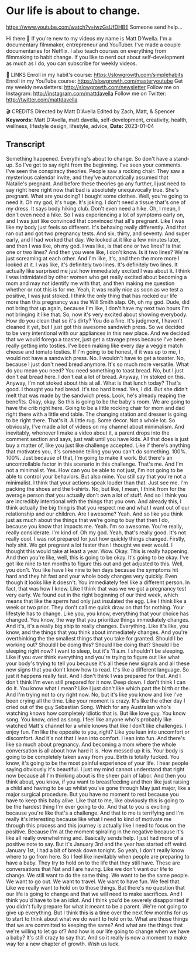 # Our life is about to change.
https://www.youtube.com/watch?v=iwzGsUfDHBE
Someone send help...


Hi there 👋 If you're new to my videos my name is Matt D'Avella. I'm a documentary filmmaker, entrepreneur and YouTuber. I've made a couple documentaries for Netflix. I also teach courses on everything from filmmaking to habit change. If you like to nerd out about self-development as much as I do, you can subscribe for weekly videos.

🔗 LINKS
Enroll in my habit's course:  https://slowgrowth.com/simplehabits
Enroll in my YouTube course:  https://slowgrowth.com/masteryoutube
Get my weekly newsletters:  http://slowgrowth.com/newsletter
Follow me on Instagram:  http://instagram.com/mattdavella
Follow me on Twitter:  http://twitter.com/mattdavella

🎬 CREDITS
Directed by Matt D'Avella
Edited by Zach, Matt, & Spencer
**Keywords:** Matt D'Avella, matt davella, self-development, creativity, health, wellness, lifestyle design, lifestyle, advice, 
**Date:** 2023-01-04

## Transcript
 Something happened. Everything's about to change. So don't have a stand-up. So I've got to say right from the beginning. I've seen your comments. I've seen the conspiracy theories. People saw a rocking chair. They saw a mysterious calendar invite, and they've automatically assumed that Natalie's pregnant. And before these theories go any further, I just need to say right here right now that bad is absolutely unequivocally true. She's pregnant. What are you doing? I bought some clothes. Well, you're going to need it. Oh my god, it's huge. It's joking. I don't need a tissue that's one of my dress. It says body hiking club. Don't even need a hike. Oh, I mean, I don't even need a hike. So I was experiencing a lot of symptoms early on, and I was just like convinced that convinced that all's pregnant. Like I was like my body just feels so different. It's behaving really differently. And that ran out and got two pregnancy tests. And six, thirty, and seventy. And super early, and I had worked that day. We looked at it like a few minutes later, and then I was like, oh my god. I was like, is that one or two lines? Is that one or two lines? And then you were like, I don't know. Is it two lines? We're just screaming at each other. And I'm like, it's, and then the more more I looked at it. I was like, it's definitely two lines. It's definitely two lines. It actually like surprised me just how immediately excited I was about it. I think I was intimidated by other women who get really excited about becoming a mom and may not identify me with that, and then making me question whether or not this is for me. Yeah, it was really nice as soon as we test a positive, I was just stoked. I think the only thing that has rocked our life more than this pregnancy was the Will Smith slap. Oh, oh my god. Dude, did not bring that up again, because I'm like, I don't have my next two hours I'm not bringing it like that. So, now it's very excited about showing everybody. How do you clean that so it's dirty? You do a fine. It's judgment, I haven't cleaned it yet, but I just got this awesome sandwich press. So we decided to be very intentional with our appliances in this new place. And we decided that we would forego a toaster, just get a stavage press because I've been really getting into tosties. I've been making like every day a veggie match cheese and tomato tosties. If I'm going to be honest, if it was up to me, I would not have a sandwich press. No. I wouldn't have to get a toaster. No, because I just don't need bread anymore. It's so much more versatile. What do you mean you need? You need something to toast bread. No, but I just don't eat bread here. I don't eat a lot of bread. Anyway, I'm stoked on this. Anyway, I'm not stoked about this at all. What is that lunch today? That's good. I thought you had bread. It's too hard bread. Yes, I did. But she didn't melt that was made by the sandwich press. Look, he's already reaping the benefits. Okay, okay. So this is going to be the baby's room. We are going to have the crib right here. Going to be a little rocking chair for mom and dad right there with a little end table. The changing station and dresser is going to be right there. That's it. A little rug. Some decor. Not a whole lot. So obviously, I've made a lot of videos on my channel about minimalism. And inevitably, whenever I make a video about it, a parent drops into the comment section and says, just wait until you have kids. All that does is just buy a matter of, like you just like challenge accepted. Like if there's anything that motivates you, it's someone telling you you can't do something. 100%. 100%. Just because of that, I'm going to make it work. But there's an uncontrollable factor in this scenario in this challenge. That's me. And I'm not a minimalist. Yes. How can you be able to not just, I'm not going to be able to control your behaviors. But also mine. You still say that you're not a minimalist. I think that your actions speak louder than that. Just see me. I'm packing the shoes and the t-shirts. No, but like, I mean, I think from for the average person that you actually don't own a lot of stuff. And so I think you are incredibly intentional with the things that you own. And already this, I think actually the big thing is that you respect me and what I want out of our relationship and our children. Are I awesome? Yeah. And so like you think just as much about the things that we're going to buy that then I do, because you know that impacts me. Yeah. I'm so awesome. You're really, really considerate. I'm kind of. Oh my god. Yeah, that's really good. It's not really cool. I was not prepared for just how quickly things changed. Firstly, holy shit. We got pregnant a lot faster than I thought we ever would. I thought this would take at least a year. Wow. Okay. This is really happening. And then you're like, well, this is going to be okay. It's going to be okay. I've got like nine to ten months to figure this out and get adjusted to this. Well, you don't. You like have like nine to ten days because the symptoms hit hard and they hit fast and your whole body changes very quickly. Even though it looks like it doesn't. You immediately feel like a different person. In fact, that was how I knew. Like I think that was we we got a pregnancy test very early. We found out in the right beginning of our third week, which means that like the sperm had only just insulated the egg. Like I think like a week or two prior. They don't call me quick draw on that for nothing. Your lifestyle has to change. Like you, you know, everything that your choice has changed. You know, the way that you prioritize things immediately changes. And it's, it's a really big ship to really changes. Everything. Like it's like, you know, and the things that you think about immediately changes. And you're overthinking the the smallest things that you take for granted. Should I be working out? Should I be doing this? Should I be doing that? Should I be sleeping right now? I want to sleep, but it's 11 a.m. I shouldn't be sleeping. Like if you over think everything and you're trying to figure out like what your body's trying to tell you because it's all these new signals and all these new signs that you don't know how to read. It's like a different language. So just it happens really fast. And I don't think I was prepared for that. And I don't think I'm even still prepared for it now. Deep down. I don't think I can do it. You know what I mean? Like I just don't like which part the birth or the. And I'm trying not to cry right now. No, but it's like you know and like I've been crying all the time. Like your moment is crazy. It's like the other day I cried out of the guy Sebastian Song. Which for any Australian who's watching knows how completely idiotic that is. But like love guy. You know song. You know, cried as song. I feel like anyone who's probably like watched Matt's channel for a while knows that like I don't like challenges. I enjoy fun. I'm like the opposite to you, right? Like you lean into uncomfort or discomfort. And it's not that I lean into comfort. I lean into fun. And there's like so much about pregnancy. And becoming a mom where the whole conversation is all about how hard it is. How messed up it is. Your body is going to be completely taken away from you. Birth is totally fucked. You know, it's going to be the most painful experience of your life. I hear people saying obviously it's beautiful. I just my mind cannot understand that right now because all I'm thinking about is the sheer pain of labor. And then you think about, you know, if you want to breastfeeding and then like just raising a child and having to be up whilst you've gone through May just major, like a major surgical procedure. But you have no moment to rest because you have to keep this baby alive. Like that to me, like obviously this is going to be the hardest thing I'm ever going to do. And that to you is exciting because you're like that's a challenge. And that to me is terrifying and I'm really it's interesting because like what I need to kind of motivate me through this process and this journey is actually like I need to focus on the positive. Because I'm at the moment spiraling in the negative because it's like all really overwhelming and. Basically sends help. I just had more of a positive note to say. But it's January 3rd and the year has started off weird. January 1st, I had a bit of break down tonight. So yeah, I don't really know where to go from here. So I feel like inevitably when people are preparing to have a baby. They try to hold on to the life that they still have. These are conversations that Nat and I are having. Like we don't want our life to change. We still want to do the same thing. We want to be the same people. We want to go out. We want to travel. We want to have fun. We feel that. Like we really want to hold on to those things. But there's no question that our life is going to change and that we will need to make sacrifices. And I think you'd have to be an idiot. And I think you'd be severely disappointed if you didn't fully prepare for what it meant to be a parent. We're not going to give up everything. But I think this is a time over the next few months for us to start to think about what we do want to hold on to. What are those things that we are committed to keeping the same? And what are the things that we're willing to let go of? And how is our life going to change when we have a baby? It's still crazy to say that. And so it really is now a moment to make way for a new chapter of growth. Wish us luck.
